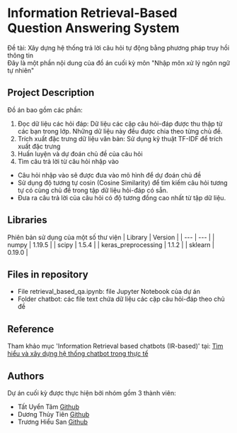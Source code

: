# Information Retrieval-Based Question Answering System
Đề tài: Xây dựng hệ thống trả lời câu hỏi tự động bằng phương pháp truy hồi thông tin <br>
Đây là một phần nội dung của đồ án cuối kỳ môn "Nhập môn xử lý ngôn ngữ tự nhiên" <br>

## Project Description

Đồ án bao gồm các phần:

1. Đọc dữ liệu các hỏi đáp: Dữ liệu các cặp câu hỏi-đáp được thu thập từ các bạn trong lớp. Những dữ liệu này đều được chia theo từng chủ đề.
2. Trích xuất đặc trưng dữ liệu văn bản: Sử dụng kỹ thuật TF-IDF để trích xuất đặc trưng
3. Huấn luyện và dự đoán chủ đề của câu hỏi
4. Tìm câu trả lời từ câu hỏi nhập vào
- Câu hỏi nhập vào sẽ được đưa vào mô hình để dự đoán chủ đề
- Sử dụng độ tương tự cosin (Cosine Similarity) để tìm kiếm câu hỏi tương tự có cùng chủ đề trong tập dữ liệu hỏi-đáp có sẵn.
- Đưa ra câu trả lời của câu hỏi có độ tương đồng cao nhất từ tập dữ liệu.

## Libraries
Phiên bản sử dụng của một số thư viện
| Library | Version |
| --- | --- | 
| numpy | 1.19.5 |
| scipy | 1.5.4 |
| keras_preprocessing | 1.1.2 |
| sklearn | 0.19.0 |

## Files in repository
- File retrieval_based_qa.ipynb: file Jupyter Notebook của dự án
- Folder chatbot: các file text chứa dữ liệu các cặp câu hỏi-đáp theo chủ đề
  
## Reference 
Tham khảo mục 'Information Retrieval based chatbots (IR-based)' tại: [Tìm hiểu và xây dựng hệ thống chatbot trong thực tế](https://viblo.asia/p/tim-hieu-va-xay-dung-cac-he-thong-chatbot-trong-thuc-the-XL6lA8D4Zek)

## Authors
Dự án cuối kỳ được thực hiện bởi nhóm gồm 3 thành viên:
- Tất Uyển Tâm [Github](https://github.com/TUT888)
- Dương Thủy Tiên [Github](https://github.com/tienduong-21)
- Trương Hiểu San [Github](https://github.com/hs0512)
